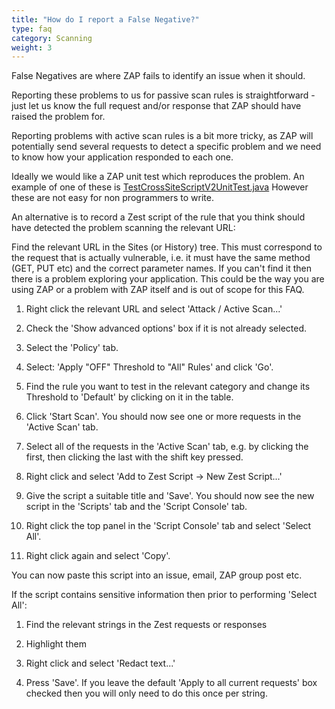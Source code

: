 ```yaml
---
title: "How do I report a False Negative?"
type: faq
category: Scanning
weight: 3
---
```


False Negatives are where ZAP fails to identify an issue when it should.

Reporting these problems to us for passive scan rules is straightforward -
just let us know the full request and/or response that ZAP should have raised
the problem for.

Reporting problems with active scan rules is a bit more tricky, as ZAP will
potentially send several requests to detect a specific problem and we need to
know how your application responded to each one.

Ideally we would like a ZAP unit test which reproduces the problem. An example
of one of these is
[TestCrossSiteScriptV2UnitTest.java](https://github.com/zaproxy/zap-extensions/blob/main/addOns/ascanrules/src/test/java/org/zaproxy/zap/extension/ascanrules/TestCrossSiteScriptV2UnitTest.java)
However these are not easy for non programmers to write.

An alternative is to record a Zest script of the rule that you think should
have detected the problem scanning the relevant URL:

Find the relevant URL in the Sites (or History) tree. This must correspond to
the request that is actually vulnerable, i.e. it must have the same method (GET,
PUT etc) and the correct parameter names. If you can't find it then there is a
problem exploring your application. This could be the way you are using ZAP or
a problem with ZAP itself and is out of scope for this FAQ.

1. Right click the relevant URL and select 'Attack / Active Scan...'

2. Check the 'Show advanced options' box if it is not already selected.

3. Select the 'Policy' tab.

4. Select: 'Apply "OFF" Threshold to "All" Rules' and click 'Go'.

5. Find the rule you want to test in the relevant category and change its Threshold to 'Default' by clicking on it in the table.

6. Click 'Start Scan'. You should now see one or more requests in the 'Active Scan' tab.

7. Select all of the requests in the 'Active Scan' tab, e.g. by clicking the first, then clicking the last with the shift key pressed.

8. Right click and select 'Add to Zest Script -> New Zest Script...'

9. Give the script a suitable title and 'Save'. You should now see the new script in the 'Scripts' tab and the 'Script Console' tab.

10. Right click the top panel in the 'Script Console' tab and select 'Select All'.

11. Right click again and select 'Copy'.

You can now paste this script into an issue, email, ZAP group post etc.

If the script contains sensitive information then prior to performing 'Select
All':

1. Find the relevant strings in the Zest requests or responses

2. Highlight them

3. Right click and select 'Redact text...'

4. Press 'Save'. If you leave the default 'Apply to all current requests' box checked then you will only need to do this once per string.
